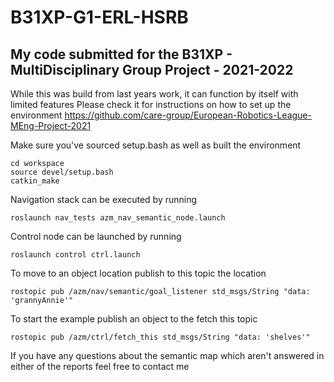 # B31XP-G1-ERL-HSRB

## My code submitted for the B31XP - MultiDisciplinary Group Project - 2021-2022

While this was build from last years work, it can function by itself with limited features
Please check it for instructions on how to set up the environment
https://github.com/care-group/European-Robotics-League-MEng-Project-2021

Make sure you've sourced setup.bash as well as built the environment
```
cd workspace
source devel/setup.bash
catkin_make
```

Navigation stack can be executed by running
```
roslaunch nav_tests azm_nav_semantic_node.launch
```

Control node can be launched by running
```
roslaunch control ctrl.launch
```

To move to an object location publish to this topic the location
```
rostopic pub /azm/nav/semantic/goal_listener std_msgs/String "data: 'grannyAnnie'"
```

To start the example publish an object to the fetch this topic
```
rostopic pub /azm/ctrl/fetch_this std_msgs/String "data: 'shelves'"
```

If you have any questions about the semantic map which aren't answered in either of the reports feel free to contact me
